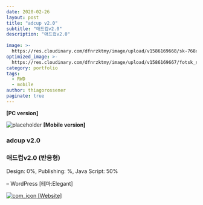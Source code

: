 ```yaml
---
date: 2020-02-26
layout: post
title: "adcup v2.0"
subtitle: "애드컵v2.0"
description: "애드컵v2.0"
  
image: >-
  https://res.cloudinary.com/dfnrzktmy/image/upload/v1586169668/sk-768x580_ntuvpf.jpg
optimized_image: >-
  https://res.cloudinary.com/dfnrzktmy/image/upload/v1586169667/fotsk_sum-400x260_fwfrb0.png
category: portfolio
tags: 
  - RWD
  - mobile
author: thiagorossener
paginate: true
---
```

<strong>[PC version]</strong>

![placeholder](https://res.cloudinary.com/dfnrzktmy/image/upload/v1586169668/sk_rwd-400x749_zw4ctm.jpg "adcup Mobile image")
<strong>[Mobile version]</strong>

### adcup v2.0

### 애드컵v2.0 (반응형)

Design: 0%, Publishing: %, Java Script: 50%

– WordPress [테마:Elegant]

<a href="http://hwalan0411.dothome.co.kr/portfolio-item/sk/" target="_blank">
<img src="https://res.cloudinary.com/dfnrzktmy/image/upload/v1586177444/com_icon-150x129_r9kppl.png" alt="com_icon" class="site_icon">
[Website]
</a>